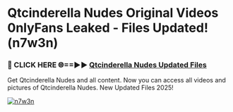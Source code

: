 # Qtcinderella Nudes Original Videos 0nlyFans Leaked - Files Updated! (n7w3n)

<h3>🔴 CLICK HERE 🌐==►► <a href="https://tinyurl.com/y5r63du9" rel="nofollow">Qtcinderella Nudes Updated Files</a></h3>

Get Qtcinderella Nudes and all content. Now you can access all videos and pictures of Qtcinderella Nudes. New Updated Files 2025!

[![n7w3n](https://i.imgur.com/UVo9nyh.gif)](https://tinyurl.com/y5r63du9)